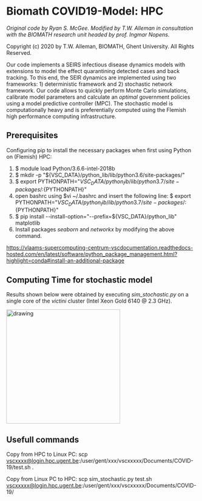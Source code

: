 # Biomath COVID19-Model: HPC

*Original code by Ryan S. McGee. Modified by T.W. Alleman in consultation with the BIOMATH research unit headed by prof. Ingmar Nopens.*

Copyright (c) 2020 by T.W. Alleman, BIOMATH, Ghent University. All Rights Reserved.

Our code implements a SEIRS infectious disease dynamics models with extensions to model the effect quarantining detected cases and back tracking. To this end, the SEIR dynamics are implemented using two frameworks: 1) deterministic framework and 2) stochastic network framework. Our code allows to quickly perform Monte Carlo simulations, calibrate model parameters and calculate an *optimal* government policies using a model predictive controller (MPC). The stochastic model is computationally heavy and is preferentially computed using the Flemish high performance computing infrastructure.

## Prerequisites

Configuring pip to install the necessary packages when first using Python on (Flemish) HPC:

1. $ module load Python/3.6.6-intel-2018b
2. $ mkdir -p "${VSC_DATA}/python_lib/lib/python3.6/site-packages/"
3. $ export PYTHONPATH="${VSC_DATA}/python_lib/lib/python3.7/site-packages/:${PYTHONPATH}"
4. open bashrc using $vi ~/.bashrc and insert the following line: 
$ export PYTHONPATH="${VSC_DATA}/python_lib/lib/python3.7/site-packages/:${PYTHONPATH}"
5. $ pip install --install-option="--prefix=${VSC_DATA}/python_lib" matplotlib
6. Install packages *seaborn* and *networkx* by modifying the above command.

https://vlaams-supercomputing-centrum-vscdocumentation.readthedocs-hosted.com/en/latest/software/python_package_management.html?highlight=conda#install-an-additional-package

## Computing Time for stochastic model

Results shown below were obtained by executing *sim_stochastic.py* on a single core of the *victini* cluster (Intel Xeon Gold 6140 @ 2.3 GHz).

<img src="figs/calculation_time.jpg" alt="drawing" width="300"/>

## Usefull commands

Copy from HPC to Linux PC:
scp vscxxxx@login.hpc.ugent.be:/user/gent/xxx/vscxxxxx/Documents/COVID-19/test.sh .

Copy from Linux PC to HPC:
scp sim_stochastic.py test.sh vscxxxxx@login.hpc.ugent.be:/user/gent/xxx/vscxxxxx/Documents/COVID-19/